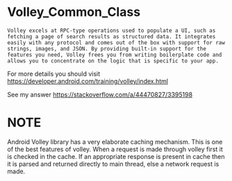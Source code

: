 # Volley_Common_Class

`Volley excels at RPC-type operations used to populate a UI, such as fetching a page of search results as structured data. It integrates easily with any protocol and comes out of the box with support for raw strings, images, and JSON. By providing built-in support for the features you need, Volley frees you from writing boilerplate code and allows you to concentrate on the logic that is specific to your app.`


For more details you should visit https://developer.android.com/training/volley/index.html

See my answer  https://stackoverflow.com/a/44470827/3395198

# NOTE

Android Volley library has a very elaborate caching mechanism. This is one of the best features of volley. When a request is made through volley first it is checked in the cache. If an appropriate response is present in cache then it is parsed and returned directly to main thread, else a network request is made. 
